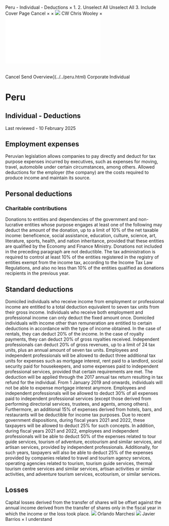 Peru - Individual - Deductions
×
1.
2.
Unselect All
Unselect All
3.
Include Cover Page
Cancel
×
×
![](../../-/media/world-wide-tax-summaries/attachments/global---chris-wooley.ashx%3Frev=ac5e5f3223b34096b1afc2a6009c7320&revision=ac5e5f32-23b3-4096-b1af-c2a6009c7320&hash=859B7ADC84DC2CBEC9760E9E6EE7DE6D0A8BFCDF)
CW
Chris Wooley
×
![](deductions.html)
######
Cancel
Send
Overview](../../peru.html)
Corporate
Individual
# Peru
## Individual - Deductions
Last reviewed - 10 February 2025
## Employment expenses
Peruvian legislation allows companies to pay directly and deduct for tax purpose expenses incurred by executives, such as expenses for moving, travel, automobile under certain circumstances, among others. Allowed deductions for the employer (the company) are the costs required to produce income and maintain its source.
## Personal deductions
### Charitable contributions
Donations to entities and dependencies of the government and non-lucrative entities whose purpose engages at least one of the following may deduct the amount of the donation, up to a limit of 10% of the net taxable income: beneficence, social assistance, education, culture, science, art, literature, sports, health, and nation inheritance, provided that these entities are qualified by the Economy and Finance Ministry.
Donations not included in the preceding paragraph are not deductible.
The tax administration is required to control at least 10% of the entities registered in the registry of entities exempt from the income tax, according to the Income Tax Law Regulations, and also no less than 10% of the entities qualified as donations recipients in the previous year.
## Standard deductions
Domiciled individuals who receive income from employment or professional income are entitled to a total deduction equivalent to seven tax units from their gross income. Individuals who receive both employment and professional income can only deduct the fixed amount once.
Domiciled individuals with income other than remuneration are entitled to certain deductions in accordance with the type of income obtained. In the case of rentals, they can deduct 20% of the income. In the case of royalty payments, they can deduct 20% of gross royalties received. Independent professionals can deduct 20% of gross revenues, up to a limit of 24 tax units, plus an annual amount of seven tax units.
Employees and independent professionals will be allowed to deduct three additional tax units for expenses such as mortgage interest, rent paid to a landlord, social security paid for housekeepers, and some expenses paid to independent professional services, provided that certain requirements are met. The deduction will be applied through the 2017 annual tax return resulting in tax refund for the individual.
From 1 January 2019 and onwards, individuals will not be able to expense mortgage interest anymore. Employees and independent professionals will be allowed to deduct 30% of all expenses paid to independent professional services (except those derived from performing directorial services, trustees, and agents, among others).
Furthermore, an additional 15% of expenses derived from hotels, bars, and restaurants will be deductible for income tax purposes. Due to recent government dispositions, during fiscal years 2021 and 2022, these taxpayers will be allowed to deduct 25% for such concepts.
In addition, during fiscal years 2021 and 2022, employees and independent professionals will be able to deduct 50% of the expenses related to tour guide services, tourism of adventure, ecotourism and similar services, and artisan services, provided by independent professionals. Additionally, for such years, taxpayers will also be able to deduct 25% of the expenses provided by companies related to travel and tourism agency services, operating agencies related to tourism, tourism guide services, thermal tourism centre services and similar services, artisan activities or similar activities, and adventure tourism services, ecotourism, or similar services.
## Losses
Capital losses derived from the transfer of shares will be offset against the annual income derived from the transfer of shares only in the fiscal year in which the income or the loss took place.
![](../../-/media/world-wide-tax-summaries/attachments/peru---orlando-marchesi-v.ashx%3Frev=c4f8241894ba4e8b90d524d9f42d125c&revision=c4f82418-94ba-4e8b-90d5-24d9f42d125c&hash=46B101FCF5B243E6EDFE79E13FA4ADCAD1CB0D78)
Orlando Marchesi
![](../../-/media/world-wide-tax-summaries/perujavier-barriosfoto-jbk-payetjpg20210701195210873.ashx%3Frev=9f77e010214b4f9c90ff521a180b2223&revision=9f77e010-214b-4f9c-90ff-521a180b2223&hash=3261B99497D3BB039DA1B0BF58052E86C6FB1F23)
Javier Barrios
×
I understand